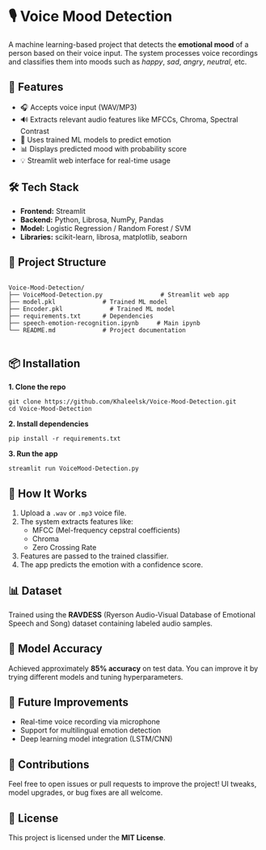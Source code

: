 
<body>

  <h1>🎙️ Voice Mood Detection</h1>
  <p>A machine learning-based project that detects the <strong>emotional mood</strong> of a person based on their voice input. The system processes voice recordings and classifies them into moods such as <em>happy</em>, <em>sad</em>, <em>angry</em>, <em>neutral</em>, etc.</p>

  <h2>🚀 Features</h2>
  <ul>
    <li>🎧 Accepts voice input (WAV/MP3)</li>
    <li>🔊 Extracts relevant audio features like MFCCs, Chroma, Spectral Contrast</li>
    <li>🧠 Uses trained ML models to predict emotion</li>
    <li>📊 Displays predicted mood with probability score</li>
    <li>💡 Streamlit web interface for real-time usage</li>
  </ul>

  <h2>🛠️ Tech Stack</h2>
  <ul>
    <li><strong>Frontend:</strong> Streamlit</li>
    <li><strong>Backend:</strong> Python, Librosa, NumPy, Pandas</li>
    <li><strong>Model:</strong> Logistic Regression / Random Forest / SVM</li>
    <li><strong>Libraries:</strong> scikit-learn, librosa, matplotlib, seaborn</li>
  </ul>

  <h2>📁 Project Structure</h2>
  <pre><code>
Voice-Mood-Detection/
├── VoiceMood-Detection.py                # Streamlit web app
├── model.pkl             # Trained ML model
├── Encoder.pkl             # Trained ML model
├── requirements.txt      # Dependencies
├── speech-emotion-recognition.ipynb     # Main ipynb
└── README.md             # Project documentation
  </code></pre>

  <h2>📦 Installation</h2>
  <p><strong>1. Clone the repo</strong></p>
  <pre><code>git clone https://github.com/Khaleelsk/Voice-Mood-Detection.git
cd Voice-Mood-Detection</code></pre>

  <p><strong>2. Install dependencies</strong></p>
  <pre><code>pip install -r requirements.txt</code></pre>

  <p><strong>3. Run the app</strong></p>
  <pre><code>streamlit run VoiceMood-Detection.py</code></pre>

  <h2>🎯 How It Works</h2>
  <ol>
    <li>Upload a <code>.wav</code> or <code>.mp3</code> voice file.</li>
    <li>The system extracts features like:
      <ul>
        <li>MFCC (Mel-frequency cepstral coefficients)</li>
        <li>Chroma</li>
        <li>Zero Crossing Rate</li>
      </ul>
    </li>
    <li>Features are passed to the trained classifier.</li>
    <li>The app predicts the emotion with a confidence score.</li>
  </ol>

  <h2>📊 Dataset</h2>
  <p>Trained using the <strong>RAVDESS</strong> (Ryerson Audio-Visual Database of Emotional Speech and Song) dataset containing labeled audio samples.</p>

  <h2>🧠 Model Accuracy</h2>
  <p>Achieved approximately <strong>85% accuracy</strong> on test data. You can improve it by trying different models and tuning hyperparameters.</p>

  <h2>📌 Future Improvements</h2>
  <ul>
    <li>Real-time voice recording via microphone</li>
    <li>Support for multilingual emotion detection</li>
    <li>Deep learning model integration (LSTM/CNN)</li>
  </ul>

  <h2>🤝 Contributions</h2>
  <p>Feel free to open issues or pull requests to improve the project! UI tweaks, model upgrades, or bug fixes are all welcome.</p>

  <h2>📃 License</h2>
  <p>This project is licensed under the <strong>MIT License</strong>.</p>

</body>
</html>
